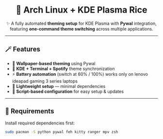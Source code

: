 <h1 align="center">🌸 Arch Linux + KDE Plasma Rice</h1>
<p align="center">
✨ A fully automated <b>theming setup</b> for KDE Plasma with <b>Pywal</b> integration,<br>
featuring <b>one-command theme switching</b> across multiple applications.
</p>

---

## 🪄 Features

- 🎨 **Wallpaper-based theming** using Pywal  
- 🧩 **KDE + Terminal + Spotify** theme synchronization  
- ⚡ **Battery automation** (switch at 60% / 100%)  works only on lenovo ideapad gaming 3 series laptops 
- 🧠 **Lightweight setup** — minimal dependencies  
- 💾 **Script-based configuration** for easy setup & updates  

---

## 🧰 Requirements

Install required dependencies first:

```bash
sudo pacman -S python pywal feh kitty ranger mpv zsh
